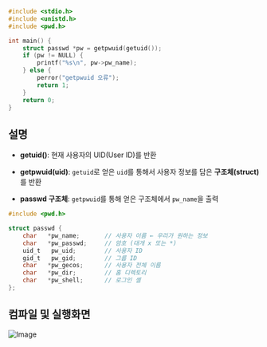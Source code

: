 ```c
#include <stdio.h>
#include <unistd.h>
#include <pwd.h>

int main() {
    struct passwd *pw = getpwuid(getuid());
    if (pw != NULL) {
        printf("%s\n", pw->pw_name);
    } else {
        perror("getpwuid 오류");
        return 1;
    }
    return 0;
}
```
## 설명
- **getuid()**: 현재 사용자의 UID(User ID)를 반환
- **getpwuid(uid)**: ``getuid``로 얻은 ``uid``를 통해서 사용자 정보를 담은 **구조체(struct)** 를 반환

- **passwd 구조체**: ``getpwuid``를 통해 얻은 구조체에서 ``pw_name``을 출력
```c
#include <pwd.h>

struct passwd {
    char   *pw_name;       // 사용자 이름 ← 우리가 원하는 정보
    char   *pw_passwd;     // 암호 (대개 x 또는 *)
    uid_t   pw_uid;        // 사용자 ID
    gid_t   pw_gid;        // 그룹 ID
    char   *pw_gecos;      // 사용자 전체 이름
    char   *pw_dir;        // 홈 디렉토리
    char   *pw_shell;      // 로그인 셸
};
```


## 컴파일 및 실행화면

![Image](https://github.com/user-attachments/assets/e6e82748-e627-457c-a39e-b3f24ed39bf0)
